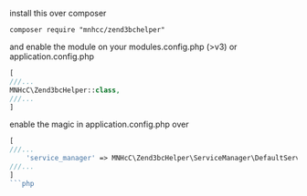 install this over composer
```
composer require "mnhcc/zend3bchelper"
```
and enable the module on your modules.config.php (>v3) or application.config.php
```php
[
///...
MNHcC\Zend3bcHelper::class,
///...
]
```
enable the magic in application.config.php over
```php
[
///...
    'service_manager' => MNHcC\Zend3bcHelper\ServiceManager\DefaultServiceConfigProvider::serviceConfig(),
///...
]
```php